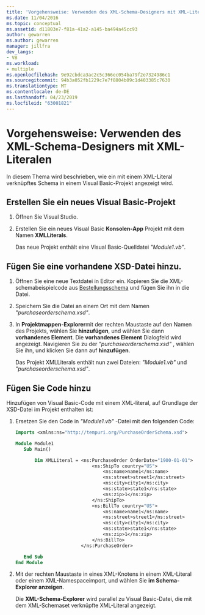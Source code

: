 ```yaml
---
title: 'Vorgehensweise: Verwenden des XML-Schema-Designers mit XML-Literalen'
ms.date: 11/04/2016
ms.topic: conceptual
ms.assetid: d11803e7-f81a-41a2-a145-ba494a45cc93
author: gewarren
ms.author: gewarren
manager: jillfra
dev_langs:
- VB
ms.workload:
- multiple
ms.openlocfilehash: 9e92cbdca3ac2c5c366ec054ba79f2e7324986c1
ms.sourcegitcommit: 94b3a052fb1229c7e7f8804b09c1d403385c7630
ms.translationtype: MT
ms.contentlocale: de-DE
ms.lasthandoff: 04/23/2019
ms.locfileid: "63001821"
---
```

# <a name="how-to-use-the-xml-schema-designer-with-xml-literals"></a>Vorgehensweise: Verwenden des XML-Schema-Designers mit XML-Literalen

In diesem Thema wird beschrieben, wie ein mit einem XML-Literal verknüpftes Schema in einem Visual Basic-Projekt angezeigt wird.

## <a name="create-a-new-visual-basic-project"></a>Erstellen Sie ein neues Visual Basic-Projekt

1. Öffnen Sie Visual Studio.

2. Erstellen Sie ein neues Visual Basic **Konsolen-App** Projekt mit dem Namen **XMLLiterals**.

     Das neue Projekt enthält eine Visual Basic-Quelldatei *"Module1.vb"*.

## <a name="add-an-existing-xsd-file"></a>Fügen Sie eine vorhandene XSD-Datei hinzu.

1. Öffnen Sie eine neue Textdatei in Editor ein. Kopieren Sie die XML-schemabeispielcode aus [Bestellungsschema](../xml-tools/sample-xsd-file-simple-schema.md) und fügen Sie ihn in die Datei.

2. Speichern Sie die Datei an einem Ort mit dem Namen *"purchaseorderschema.xsd"*.

3. In **Projektmappen-Explorer**mit der rechten Maustaste auf den Namen des Projekts, wählen Sie **hinzufügen**, und wählen Sie dann **vorhandenes Element**. Die **vorhandenes Element** Dialogfeld wird angezeigt. Navigieren Sie zu der *"purchaseorderschema.xsd"* , wählen Sie ihn, und klicken Sie dann auf **hinzufügen**.

     Das Projekt XMLLiterals enthält nun zwei Dateien: *"Module1.vb"* und *"purchaseorderschema.xsd"*.

## <a name="add-code"></a>Fügen Sie Code hinzu

Hinzufügen von Visual Basic-Code mit einem XML-literal, auf Grundlage der XSD-Datei im Projekt enthalten ist:

1. Ersetzen Sie den Code in *"Module1.vb"* -Datei mit den folgenden Code:

   ```vb
   Imports <xmlns:ns="http://tempuri.org/PurchaseOrderSchema.xsd">

   Module Module1
      Sub Main()

          Dim XMLLiteral = <ns:PurchaseOrder OrderDate="1900-01-01">
                               <ns:ShipTo country="US">
                                   <ns:name>name1</ns:name>
                                   <ns:street>street1</ns:street>
                                   <ns:city>city1</ns:city>
                                   <ns:state>state1</ns:state>
                                   <ns:zip>1</ns:zip>
                               </ns:ShipTo>
                               <ns:BillTo country="US">
                                   <ns:name>name1</ns:name>
                                   <ns:street>street1</ns:street>
                                   <ns:city>city1</ns:city>
                                   <ns:state>state1</ns:state>
                                   <ns:zip>1</ns:zip>
                               </ns:BillTo>
                           </ns:PurchaseOrder>

      End Sub
   End Module
   ```

2. Mit der rechten Maustaste in eines XML-Knotens in einem XML-Literal oder einem XML-Namespaceimport, und wählen Sie **im Schema-Explorer anzeigen**.

   Die **XML-Schema-Explorer** wird parallel zu Visual Basic-Datei, die mit dem XML-Schemaset verknüpfte XML-Literal angezeigt.